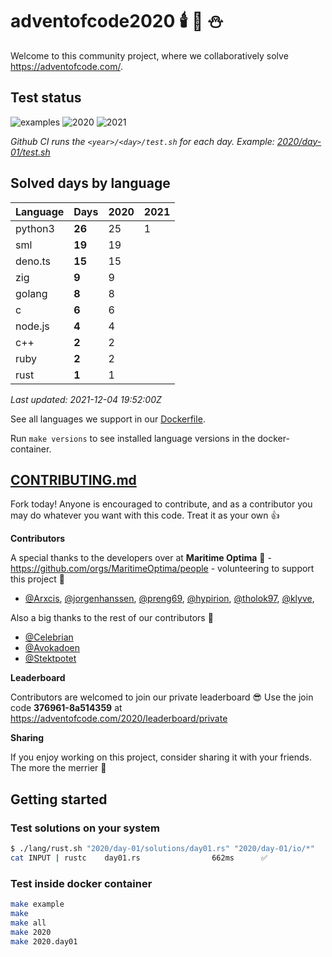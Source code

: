 # adventofcode2020 🕯️ 🎄 ⛄

Welcome to this community project, where we collaboratively solve https://adventofcode.com/.


## Test status

![examples](https://github.com/Arxcis/adventofcode2020/workflows/day-example/badge.svg)
![2020](https://github.com/Arxcis/adventofcode2020/workflows/2020/badge.svg)
![2021](https://github.com/Arxcis/adventofcode2020/workflows/2021/badge.svg)

*Github CI runs the `<year>/<day>/test.sh` for each day. Example: [2020/day-01/test.sh](./2020/day-01/test.sh)*


## Solved days by language

| Language  |**Days**| 2020 | 2021 |
|-----------|--------|------|------|
| python3   | **26** |  25  |   1  |
| sml       | **19** |  19  |      |
| deno.ts   | **15** |  15  |      |
| zig       | **9**  |  9   |      |
| golang    | **8**  |  8   |      |
| c         | **6**  |  6   |      |
| node.js   | **4**  |  4   |      |
| c++       | **2**  |  2   |      |
| ruby      | **2**  |  2   |      |
| rust      | **1**  |  1   |      |

*Last updated: 2021-12-04 19:52:00Z*

See all languages we support in our [Dockerfile](./Dockerfile).

Run `make versions` to see installed language versions in the docker-container.


## [CONTRIBUTING.md](./CONTRIBUTING.md)

Fork today! Anyone is encouraged to contribute, and as a contributor you may do whatever you want with this code. Treat it as your own :+1:

**Contributors**

A special thanks to the developers over at **Maritime Optima** :ship: - https://github.com/orgs/MaritimeOptima/people - volunteering to support this project :pray:
- [@Arxcis](https://github.com/Arxcis), [@jorgenhanssen](https://github.com/jorgenhanssen), [@preng69](https://github.com/preng69), [@hypirion](https://github.com/hypirion), [@tholok97](https://github.com/tholok97), [@klyve](https://github.com/klyve),

Also a big thanks to the rest of our contributors :tada:
- [@Celebrian](https://github.com/Celebrian)
- [@Avokadoen](https://github.com/Avokadoen)
- [@Stektpotet](https://github.com/Stektpotet)

**Leaderboard**

Contributors are welcomed to join our private leaderboard :sunglasses: Use the join code **376961-8a514359** at https://adventofcode.com/2020/leaderboard/private

**Sharing**

If you enjoy working on this project, consider sharing it with your friends. The more the merrier :santa:

## Getting started

### Test solutions on your system 
```sh
$ ./lang/rust.sh "2020/day-01/solutions/day01.rs" "2020/day-01/io/*"
cat INPUT | rustc    day01.rs                662ms      ✅
```

### Test inside docker container
```sh
make example
make
make all
make 2020
make 2020.day01
```

